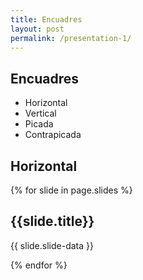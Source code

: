 ```yaml
---
title: Encuadres
layout: post
permalink: /presentation-1/
---
```


<section>
 <h1>Encuadres</h1>
 <ul>
    <li>Horizontal</li>
    <li>Vertical</li>
    <li>Picada</li>
    <li>Contrapicada</li>
 </ul>
</section>

<section data-background="{{site.baseurl}}img/h1.jpg">
<h2>Horizontal</h2>

</section>

{% for slide in page.slides %}
                    
<section data-background="{% if slide.background %}{{slide.background}}{% else %}{{page.background}}{% endif %}"><h1>{{slide.title}}</h1>{{ slide.slide-data }}</section>
                    
{% endfor %}
    
